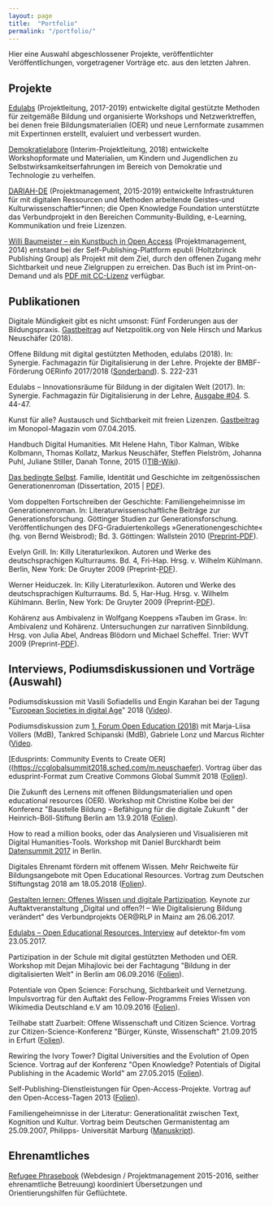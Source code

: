 ```yaml
---
layout: page
title:  "Portfolio"
permalink: "/portfolio/"
---
```

Hier eine Auswahl abgeschlossener Projekte, veröffentlichter Veröffentlichungen, vorgetragener Vorträge etc. aus den letzten Jahren.

##  Projekte

[Edulabs](https://www.edulabs.de) (Projektleitung, 2017-2019)
entwickelte digital gestützte Methoden für zeitgemäße Bildung und organisierte Workshops und Netzwerktreffen, bei denen freie Bildungsmaterialien (OER) und neue Lernformate zusammen mit Expertinnen erstellt, evaluiert und verbessert wurden.

[Demokratielabore](https://www.demokratielabore.de) (Interim-Projektleitung, 2018) entwickelte Workshopformate und Materialien, um Kindern und Jugendlichen zu Selbstwirksamkeitserfahrungen im Bereich von Demokratie und Technologie zu verhelfen.

[DARIAH-DE](https://de.dariah.eu) (Projektmanagement, 2015-2019)
entwickelte Infrastrukturen für mit digitalen Ressourcen und Methoden arbeitende Geistes-und Kulturwissenschaftler*innen; die Open Knowledge Foundation unterstützte das Verbundprojekt in den Bereichen Community-Building, e-Learning, Kommunikation und freie Lizenzen.

[Willi Baumeister – ein Kunstbuch in Open Access](https://www.epubli.de/blog/open-access-willi-baumeister) (Projektmanagement, 2014) entstand bei der Self-Publishing-Plattform epubli (Holtzbrinck Publishing Group) als Projekt mit dem Ziel, durch den offenen Zugang mehr Sichtbarkeit und neue Zielgruppen zu erreichen. Das Buch ist im Print-on-Demand und als [PDF mit CC-Lizenz](https://www.willi-baumeister.org/node/85) verfügbar.

## Publikationen

Digitale Mündigkeit gibt es nicht umsonst: Fünf Forderungen aus der Bildungspraxis. [Gastbeitrag](](https://netzpolitik.org/2018/digitale-muendigkeit-gibt-es-nicht-umsonst-fuenf-forderungen-aus-der-bildu)) auf Netzpolitik.org von Nele Hirsch und Markus Neuschäfer (2018).

Offene Bildung mit digital gestützten Methoden, edulabs (2018). In: Synergie. Fachmagazin für Digitalisierung in der Lehre. Projekte der BMBF-Förderung OERinfo 2017/2018 ([Sonderband]((https://doi.org/10.25592/978.3.924330.64.4))). S. 222-231

Edulabs – Innovationsräume für Bildung in der digitalen Welt (2017). In: Synergie. Fachmagazin für Digitalisierung in der Lehre, [Ausgabe \#04]((https://synergie.blogs.uni-hamburg.de/ausgabe-04-beitrag-kolbe-neuschaefer/)). S. 44-47.

Kunst für alle? Austausch und Sichtbarkeit mit freien Lizenzen. [Gastbeitrag](https://www.monopol-magazin.de/kunst-für-alle) im Monopol-Magazin vom 07.04.2015.

Handbuch Digital Humanities. Mit Helene Hahn, Tibor Kalman, Wibke Kolbmann, Thomas Kollatz, Markus Neuschäfer, Steffen Pielström, Johanna Puhl, Juliane Stiller, Danah Tonne, 2015 ()[TIB-Wiki](https://handbuch.tib.eu/w/DH-Handbuch)).

[Das bedingte Selbst]((https://gso.gbv.de/DB=2.2/SET=1/TTL=1/SHW?FRST=8/PRS=HOL)). Familie, Identität und Geschichte im zeitgenössischen Generationenroman (Dissertation, 2015 \| [PDF](/wp-content/uploads/Neuschaefer-Das_bedingte_Selbst-CC-BY-SA.pdf)).

Vom doppelten Fortschreiben der Geschichte: Familiengeheimnisse im Generationenroman. In:  Literaturwissenschaftliche Beiträge zur Generationsforschung. Göttinger Studien zur Generationsforschung. Veröffentlichungen des DFG-Graduiertenkollegs »Generationengeschichte« (hg. von Bernd Weisbrod); Bd. 3. Göttingen: Wallstein 2010 ([Preprint-PDF](https://markusneuschaefer.de/wp-content/uploads/Familiengeheimnisse_Neuschaefer_preprint.pdf)).

Evelyn Grill. In: Killy Literaturlexikon. Autoren und Werke des deutschsprachigen Kulturraums. Bd. 4, Fri-Hap. Hrsg. v. Wilhelm Kühlmann. Berlin, New York: De Gruyter 2009 (Preprint-[PDF](/wp-content/uploads/Grill-Evelyn-Preprint.pdf)).

Werner Heiduczek. In: Killy Literaturlexikon. Autoren und Werke des deutschsprachigen Kulturraums. Bd. 5, Har-Hug. Hrsg. v. Wilhelm Kühlmann. Berlin, New York: De Gruyter 2009 (Preprint-[PDF](/wp-content/uploads/Heiduczek_Werner_preprint.pdf)).

Kohärenz aus Ambivalenz in Wolfgang Koeppens »Tauben im Gras«. In: Ambivalenz und Kohärenz. Untersuchungen zur narrativen Sinnbildung. Hrsg. von Julia Abel, Andreas Blödorn und Michael Scheffel. Trier: WVT 2009 (Preprint-[PDF](/wp-content/uploads/08-11-Kohaerenz_preprint.pdf)).

## Interviews, Podiumsdiskussionen und Vorträge (Auswahl)

Podiumsdiskussion mit Vasili Sofiadellis und Engin Karahan bei der Tagung "[European Societies in digital Age]((https://colloquium-digital-societies.eu/live-stream-convention-european-societies-in-digital-age/))" 2018 ([Video](https://colloquium-digital-societies.eu/live-stream-convention-european-societies-in-digital-age/)).

Podiumsdiskussion zum [1. Forum Open Education (2018)](https://education.forum-open.de/2018/) mit Marja-Liisa Völlers (MdB), Tankred Schipanski (MdB), Gabriele Lonz und Marcus Richter ([Video]((https://media.ccc.de/v/forumoe-4-podiumsdiskussion)).

[Edusprints: Community Events to Create OER]((https://ccglobalsummit2018.sched.com/m.neuschaefer). Vortrag über das edusprint-Format zum Creative Commons Global Summit 2018 ([Folien](https://www.slideshare.net/mneuschaefer/edusprints-community-events-to-create-oer)).

Die Zukunft des Lernens mit offenen Bildungsmaterialien und open educational resources
(OER). Workshop mit Christine Kolbe bei der Konferenz "Baustelle Bildung – Befähigung für die digitale Zukunft " der Heinrich-Böll-Stiftung Berlin am 13.9.2018 ([Folien](https://docs.google.com/presentation/d/12R5EujN0BWcGcaZS7q-LiyLYVTt0Yog1xmwpYTEb8nQ/edit)).

How to read a million books, oder das Analysieren und Visualisieren mit Digital Humanities-Tools. Workshop mit Daniel Burckhardt beim [Datensummit 2017](https://datensummit.de/tag_zwei/) in Berlin.

Digitales Ehrenamt fördern mit offenem Wissen. Mehr Reichweite für Bildungsangebote mit Open Educational Resources. Vortrag zum Deutschen Stiftungstag 2018 am 18.05.2018 ([Folien](https://okfn.de/files/blog/2018/05/20180518-Stiftungstag-OER.pdf)).

[Gestalten lernen: Offenes Wissen und digitale Partizipation](https://www.oer-at-rlp.de/auftaktveranstaltung/). Keynote zur Auftaktveranstaltung „Digital und offen?! – Wie Digitalisierung Bildung verändert" des Verbundprojekts OER@RLP in Mainz am 26.06.2017.

[Edulabs – Open Educational Resources. Interview]((https://detektor.fm/digital/wer-nicht-fragt-bleibt-dumm-edulabs)) auf detektor-fm vom 23.05.2017.

Partizipation in der Schule mit digital gestützten Methoden und OER. Workshop mit Dejan Mihajlovic bei der Fachtagung "Bildung in der digitalisierten Welt" in Berlin am 06.09.2016 ([Folien](https://de.slideshare.net/mneuschaefer/partizipation-in-der-schule-mit-digital-gestutzten-methoden-und-oer)).

Potentiale von Open Science: Forschung, Sichtbarkeit und Vernetzung. Impulsvortrag für den Auftakt des Fellow-Programms Freies Wissen von Wikimedia Deutschland e.V am 10.09.2016 ([Folien](https://www.slideshare.net/mneuschaefer/potentiale-von-open-science-forschung-sichtbarkeit-und-vernetzung)).

Teilhabe statt Zuarbeit: Offene Wissenschaft und Citizen Science. Vortrag zur Citizen-Science-Konferenz "Bürger, Künste, Wissenschaft" 21.09.2015 in Erfurt ([Folien](https://www.slideshare.net/mneuschaefer/teilhabe-statt-zuarbeit-offene-wissenschaft-und-citizen-science)).

Rewiring the Ivory Tower? Digital Universities and the Evolution of Open Science. Vortrag auf der Konferenz "Open Knowledge? Potentials of Digital Publishing in the Academic World" am 27.05.2015 ([Folien](https://www.slideshare.net/mneuschaefer/1504-open-knowledgefolien)).

Self-Publishing-Dienstleistungen für Open-Access-Projekte. Vortrag auf den Open-Access-Tagen 2013 ([Folien](https://open-access.net/fileadmin/oat/oat13/OAT13_OA_und_Verlage_Neuschaefer.pdf)).

Familiengeheimnisse in der Literatur: Generationalität zwischen Text, Kognition und Kultur. Vortrag beim Deutschen Germanistentag am 25.09.2007, Philipps- Universität Marburg ([Manuskript](/wp-content/uploads/2009_Vortrag_Germanistentag.pdf)).


## Ehrenamtliches

[Refugee Phrasebook](https://www.refugeephrasebook.de) (Webdesign / Projektmanagement 2015-2016, seither ehrenamtliche Betreuung) koordiniert Übersetzungen und Orientierungshilfen für Geflüchtete.

